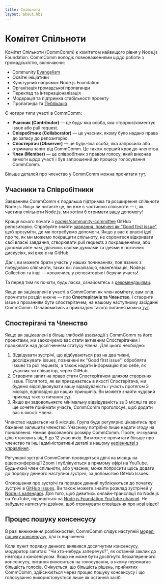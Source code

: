 ```yaml
---
title: Спільнота
layout: about.hbs
---
```


# Комітет Спільноти

Комітет Спільноти (CommComm) є комітетом найвищого рівня у Node.js Foundation. CommComm володіє повноваженнями щодо роботи з громадськістю, включаючи:

* Community [Evangelism](https://github.com/nodejs/evangelism)
* Освітні ініціативи
* Культурний напрямок Node.js Foundation
* Організація громадської пропаганди
* Переклад та інтернаціоналізація
* Модерація та підтримка стабільності проекту
* Пропаганда та [Публікація](https://medium.com/the-node-js-collection)

Є чотири типи участі в CommComm:

* **Учасник (Contributor)** ― це будь-яка особа, яка створює/коментує issue або pull request.
* **Співробітник (Collaborator)** ― це учасник, якому було надано права до запису до репозиторію.
* **Спостерігач (Observer)** ― це будь-яка особа, яка запросила або отримала запит від CommComm. Це також перший крок до членства.
* **Член (Member)** ― це співробітник з правом голосу, який виконав вимоги щодо участі і був запрошений до процесу голосування CommComm.

Більше деталей про членство у CommComm можна прочитати [тут](https://github.com/nodejs/community-committee).

## Учасники та Співробітники

Завданням CommComm є подальша підтримка та розширення спільноти Node.js. Якщо ви читаєте це, ви вже є частиною спільноти ― і, як частина спільноти Node.js, ми хотіли б отримати вашу допомогу!

Краще всього почати з [nodejs/community-committee](https://github.com/nodejs/community-committee) GitHub репозиторію. Спробуйте знайти [завдання, помічені як "Good first issue"](https://github.com/nodejs/community-committee/labels/good%20first%20issue), щоб зрозуміти, де ми потребуємо допомоги. Якщо у вас є власні ідеї про те, як ми можемо покращити спільноту, не соромтеся відкривати свої власні завдання, створювати pull requests з покращеннями, або допомагайте нам, ділячись своїми думками та ідеями в поточних дискусіях, які вже є на GitHub.

Далі, ви можете брати участь у наших починаннях, пов'язаних з побудовою спільноти, таких як: локалізація, євангелізація, Node.js Collection та інші ― копаючись у репозиторіях і беручи участь!

Та перед тим як почати, будь ласка, ознайомтесь з [рекомендаціями](https://github.com/nodejs/community-committee/blob/master/governance/COLLABORATOR_GUIDE.md).

Якщо ви зацікавлені в участі в CommComm як член комітету, вам слід прочитати розділ нижче ― про **Спостерігачів та Членство**, і створити issue з проханням бути спостерігачем, на нашому наступному засіданні CommComm. Ознайомитись з прикладом такого питання можна [тут](https://github.com/nodejs/community-committee/issues/142).

## Спостерігачі та Членство

Якщо ви зацікавлені в більш глибокій взаємодії з CommComm та його проектами, ми заохочуємо вас стати активним Спостерігачем і працювати над досягненням статусу Члена. Для цього необхідно:

1. Відвідувати зустрічі, що відбуваються раз на два тижні, досліджувати issues, позначені як "Good first issue", обробляти issues та pull requests, а також надати інформацію про себе, як учасник чи співавтор, через GitHub.
2. Створити запит на право стати Спостерігачем шляхом створення issue. Після того, як ви приєднаєтесь в якості Спостерігача, ми будемо відслідковувати вашу відвідуваність і участь протягом 3 місяців, відповідно до наших принципів. Ви можете знайти чудовий приклад такого питання [тут](https://github.com/nodejs/community-committee/issues/142).
3. Якщо ви задовольняєте мінімальну відвідуваність за 3 місяці та все ще хочете приймати участь, CommComm проголосує, щоб додати вас в якості Члена.

Членство надається на 6 місяців. Група буде регулярно цікавитись про бажання залишити членство. Учаснику потрібно лише надати згоду на поновлення. Немає фіксованого розміру CommComm. Проте, очікувана ціль становить від 9 до 12 учасників. Ви можете прочитати більше про членство та інші адміністративні деталі в нашому [керівництві з управління](https://github.com/nodejs/community-committee/blob/master/GOVERNANCE.md).

Регулярні зустрічі CommComm проводяться двічі на місяць на відеоконференції Zoom і публікуються в прямому ефірі на YouTube. Будь-який член спільноти, або учасник, може попросити щось додати до порядку денного наступної зустрічі, за допомогою GitHub Issues.

Оголошення про зустрічі та порядок денний публікуються до початку зустрічі в [GitHub issues](https://github.com/nodejs/community-committee/issues). Ви також можете знайти розклад зустрічей у [Node.js календарі](https://nodejs.org/calendar). Для того, щоб дивитись онлайн-трансляції по Node.js на YouTube, підпишіться на [Node.js Foundation YouTube channel](https://www.youtube.com/channel/UCQPYJluYC_sn_Qz_XE-YbTQ). Не забудьте натиснути дзвінок, щоб отримувати сповіщення про нові відео!

## Процес пошуку консенсусу

В разі виникнення розбіжностей, CommComm слідує наступній [моделі пошуку консенсусу](https://en.wikipedia.org/wiki/Consensus-seeking_decision-making), для їх вирішення.

Коли пункт порядку денного виявився досягнутим консенсусу, модератор запитає: "Чи хто-небудь заперечує?", як останній заклик до незгоди з консенсусом. Якщо не може бути досягнуто беззаперечного консенсусу, питання виноситься на голосування, в якому перемагає більшість голосів. Очікується, що більшість рішень, прийнятих CommComm, здійснюється через процес пошуку консенсусу і що голосування використовується лише як останній засіб.

